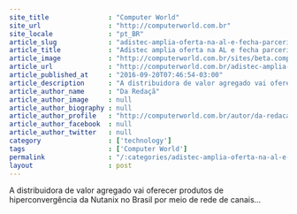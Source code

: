 ```yaml
---
site_title               : "Computer World"
site_url                 : "http://computerworld.com.br"
site_locale              : "pt_BR"
article_slug             : "adistec-amplia-oferta-na-al-e-fecha-parceria-com-a-nutanix-para-o-brasil"
article_title            : "Adistec amplia oferta na AL e fecha parceria com a Nutanix para o Brasil"
article_image            : "http://computerworld.com.br/sites/beta.computerworld.com.br/files/news_articles/nutanix-box.jpg"
article_url              : "http://computerworld.com.br/adistec-amplia-oferta-na-al-e-fecha-parceria-com-nutanix-para-o-brasil"
article_published_at     : "2016-09-20T07:46:54-03:00"
article_description      : "A distribuidora de valor agregado vai oferecer produtos de hiperconvergência da Nutanix no Brasil por meio de rede de canais..."
article_author_name      : "Da Redaçã"
article_author_image     : null
article_author_biography : null
article_author_profile   : "http://computerworld.com.br/autor/da-redacao"
article_author_facebook  : null
article_author_twitter   : null
category                 : ['technology']
tags                     : ['Computer World']
permalink                : "/:categories/adistec-amplia-oferta-na-al-e-fecha-parceria-com-a-nutanix-para-o-brasil/"
layout                   : post
---
```


A distribuidora de valor agregado vai oferecer produtos de hiperconvergência da Nutanix no Brasil por meio de rede de canais...
